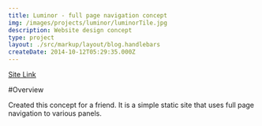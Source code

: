 ```yaml
---
title: Luminor - full page navigation concept
img: /images/projects/luminor/luminorTile.jpg
description: Website design concept 
type: project
layout: ./src/markup/layout/blog.handlebars
createDate: 2014-10-12T05:29:35.000Z
---
```


<div class="button-rack">
<a href="http://grubpal.com/luminor/" target="_blank" class="btn btn-primary"><i class="fi-monitor"></i> Site Link
</a>
</div>

#Overview

Created this concept for a friend. It is a simple static site that uses full page navigation to various panels. 